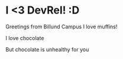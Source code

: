 
# I <3 DevRel! :D

Greetings from Billund Campus 
I love muffins!

I love chocolate

But chocolate is unhealthy for you
